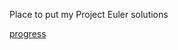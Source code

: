 Place to put my Project Euler solutions

[progress](https://projecteuler.net/profile/Artemish.png "Current Progress")
